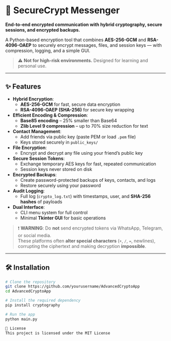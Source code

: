 # 🔐 SecureCrypt Messenger

**End-to-end encrypted communication with hybrid cryptography, secure sessions, and encrypted backups.**

A Python-based encryption tool that combines **AES-256-GCM** and **RSA-4096-OAEP** to securely encrypt messages, files, and session keys — with compression, logging, and a simple GUI.

> ⚠️ **Not for high-risk environments.** Designed for learning and personal use.

---

## ✨ Features

- **Hybrid Encryption**:
  - **AES-256-GCM** for fast, secure data encryption
  - **RSA-4096-OAEP (SHA-256)** for secure key wrapping
- **Efficient Encoding & Compression**:
  - **Base85 encoding** – 25% smaller than Base64
  - **Zlib Level 9 compression** – up to 70% size reduction for text
- **Contact Management**:
  - Add friends via public key (paste PEM or load `.pem` file)
  - Keys stored securely in `public_keys/`
- **File Encryption**:
  - Encrypt and decrypt any file using your friend’s public key
- **Secure Session Tokens**:
  - Exchange temporary AES keys for fast, repeated communication
  - Session keys never stored on disk
- **Encrypted Backups**:
  - Create password-protected backups of keys, contacts, and logs
  - Restore securely using your password
- **Audit Logging**:
  - Full log (`crypto_log.txt`) with timestamps, user, and **SHA-256 hashes** of payloads
- **Dual Interface**:
  - CLI menu system for full control
  - Minimal **Tkinter GUI** for basic operations

> ❗ **WARNING**: Do **not** send encrypted tokens via WhatsApp, Telegram, or social media.  
> These platforms often **alter special characters** (`+`, `/`, `=`, newlines), corrupting the ciphertext and making decryption **impossible**.

---

## 🛠️ Installation

```bash
# Clone the repository
git clone https://github.com/yourusername/AdvancedCryptoApp
cd AdvancedCryptoApp

# Install the required dependency
pip install cryptography

# Run the app
python main.py

📜 License
This project is licensed under the MIT License
